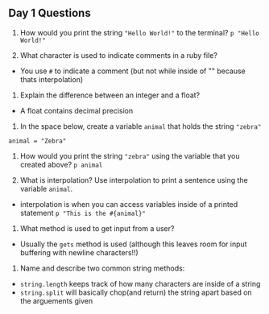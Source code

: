 ## Day 1 Questions

1. How would you print the string `"Hello World!"` to the terminal?
`p "Hello World!"`


1. What character is used to indicate comments in a ruby file?
 - You use `#` to indicate a comment (but not while inside of "" because thats interpolation)

1. Explain the difference between an integer and a float?
 - A float contains decimal precision

1. In the space below, create a variable `animal` that holds the string `"zebra"`
```
animal = "Zebra"
```

1. How would you print the string `"zebra"` using the variable that you created above?
`p animal`

1. What is interpolation? Use interpolation to print a sentence using the variable `animal`.
 - interpolation is when you can access variables inside of a printed statement
 `p "This is the #{animal}"`

1. What method is used to get input from a user?
 - Usually the `gets` method is used (although this leaves room for input buffering with newline characters!!)

1. Name and describe two common string methods:
 - `string.length` keeps track of how many characters are inside of a string
 - `string.split` will basically chop(and return) the string apart based on the arguements given
